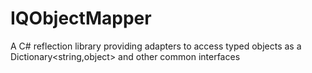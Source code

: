 IQObjectMapper
==============

A C# reflection library providing adapters to access typed objects as a Dictionary&lt;string,object&gt; and other common interfaces 